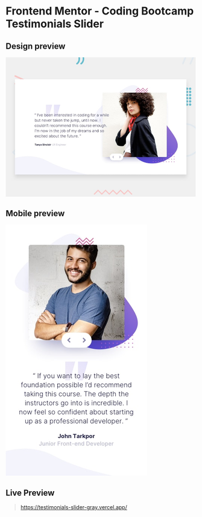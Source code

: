 # Frontend Mentor - Coding Bootcamp Testimonials Slider

## Design preview
![Design preview for the Coding Bootcamp Testimonials Slider coding challenge](./design/desktop-preview.jpg)


## Mobile preview
![](./design/mobile-design-slide-2.jpg)


## Live Preview
>  https://testimonials-slider-gray.vercel.app/
